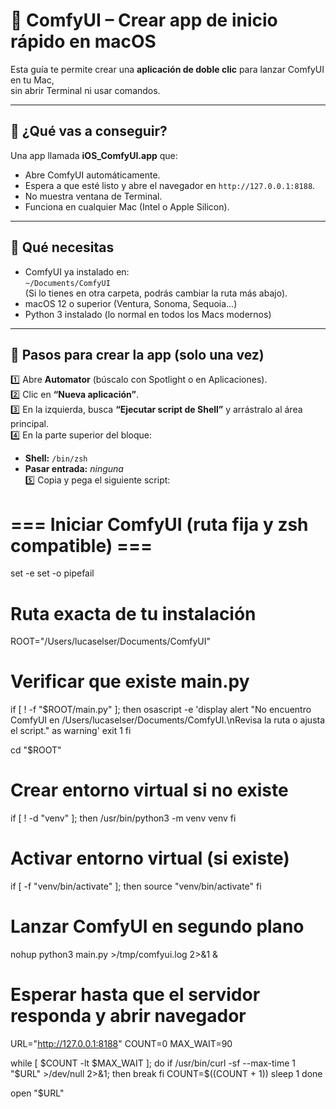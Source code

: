 # 🧠 ComfyUI – Crear app de inicio rápido en macOS

Esta guía te permite crear una **aplicación de doble clic** para lanzar ComfyUI en tu Mac,  
sin abrir Terminal ni usar comandos.

---

## 🚀 ¿Qué vas a conseguir?

Una app llamada **iOS_ComfyUI.app** que:
- Abre ComfyUI automáticamente.
- Espera a que esté listo y abre el navegador en `http://127.0.0.1:8188`.
- No muestra ventana de Terminal.
- Funciona en cualquier Mac (Intel o Apple Silicon).

---

## 🧩 Qué necesitas

- ComfyUI ya instalado en:  
  `~/Documents/ComfyUI`  
  (Si lo tienes en otra carpeta, podrás cambiar la ruta más abajo).
- macOS 12 o superior (Ventura, Sonoma, Sequoia…)
- Python 3 instalado (lo normal en todos los Macs modernos)

---

## 🧱 Pasos para crear la app (solo una vez)

1️⃣ Abre **Automator** (búscalo con Spotlight o en Aplicaciones).  
2️⃣ Clic en **“Nueva aplicación”**.  
3️⃣ En la izquierda, busca **“Ejecutar script de Shell”** y arrástralo al área principal.  
4️⃣ En la parte superior del bloque:
   - **Shell:** `/bin/zsh`  
   - **Pasar entrada:** *ninguna*  
5️⃣ Copia y pega el siguiente script:

# === Iniciar ComfyUI (ruta fija y zsh compatible) ===
set -e
set -o pipefail

# Ruta exacta de tu instalación
ROOT="/Users/lucaselser/Documents/ComfyUI"

# Verificar que existe main.py
if [ ! -f "$ROOT/main.py" ]; then
  osascript -e 'display alert "No encuentro ComfyUI en /Users/lucaselser/Documents/ComfyUI.\nRevisa la ruta o ajusta el script." as warning'
  exit 1
fi

cd "$ROOT"

# Crear entorno virtual si no existe
if [ ! -d "venv" ]; then
  /usr/bin/python3 -m venv venv
fi

# Activar entorno virtual (si existe)
if [ -f "venv/bin/activate" ]; then
  source "venv/bin/activate"
fi

# Lanzar ComfyUI en segundo plano
nohup python3 main.py >/tmp/comfyui.log 2>&1 &

# Esperar hasta que el servidor responda y abrir navegador
URL="http://127.0.0.1:8188"
COUNT=0
MAX_WAIT=90

while [ $COUNT -lt $MAX_WAIT ]; do
  if /usr/bin/curl -sf --max-time 1 "$URL" >/dev/null 2>&1; then
    break
  fi
  COUNT=$((COUNT + 1))
  sleep 1
done

open "$URL"
